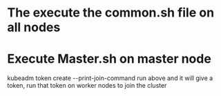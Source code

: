 # The execute the common.sh file on all nodes
# Execute Master.sh on master node

kubeadm token create --print-join-command
run above and it will give a token, run that token on worker nodes to join the cluster


